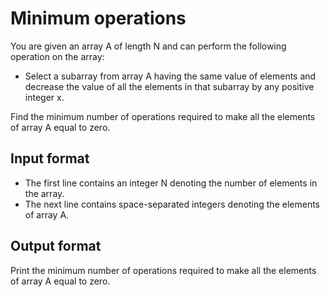 # Minimum operations

You are given an array A of length N and can perform the following operation on the array:

- Select a subarray from array A having the same value of elements and decrease the value of all the elements in that subarray by any positive integer x.

Find the minimum number of operations required to make all the elements of array A equal to zero.

## Input format

- The first line contains an integer N denoting the number of elements in the array.
- The next line contains space-separated integers denoting the elements of array A.

## Output format

Print the minimum number of operations required to make all the elements of array A equal to zero.
